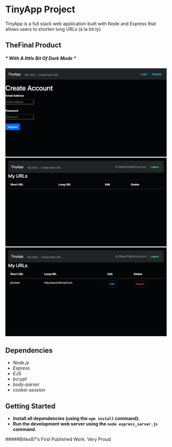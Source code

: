 # **TinyApp Project**

TinyApp is a full stack web application built with Node and Express that allows users to shorten long URLs (à la bit.ly).

## TheFinal Product
##### * *With A little Bit Of Dark Mode* *
!["Screenshot of Main Page"](https://github.com/Billex87/tinyapp/blob/master/docs/HomeScreen.png)
!["Screenshot of Login Page"](https://github.com/Billex87/tinyapp/blob/master/docs/LogIn.png)
!["Screenshot of Created URL's Page"](https://github.com/Billex87/tinyapp/blob/master/docs/ViewURLs.png)
## Dependencies

* *Node.js*
* *Express*
* *EJS*
* *bcrypt*
* *body-parser*
* *cookie-session*

## Getting Started

- **Install all dependencies (using the `npm install` command).**
- **Run the development web server using the `node express_server.js` command.**

#####Billex87's First Published Work. Very Proud
